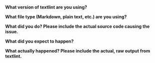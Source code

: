 <!--
**Before** Bug Reporting, Please update textlint and try it.
Also see https://github.com/textlint/textlint/blob/master/docs/CONTRIBUTING.md#bug-reporting
-->

**What version of textlint are you using?**
<!-- 
$ $(npm bin)/textlint -v
-->
**What file type (Markdown, plain text, etc.) are you using?**

**What did you do? Please include the actual source code causing the issue.**

**What did you expect to happen?**

**What actually happened? Please include the actual, raw output from textlint.**
<!--
You can get debug log by running textlint with `--debug` option.
$ $(npm bin)/textlint --debug target.md
# Please paste the debug log to the issue or use http://gist.github.com/
--->
